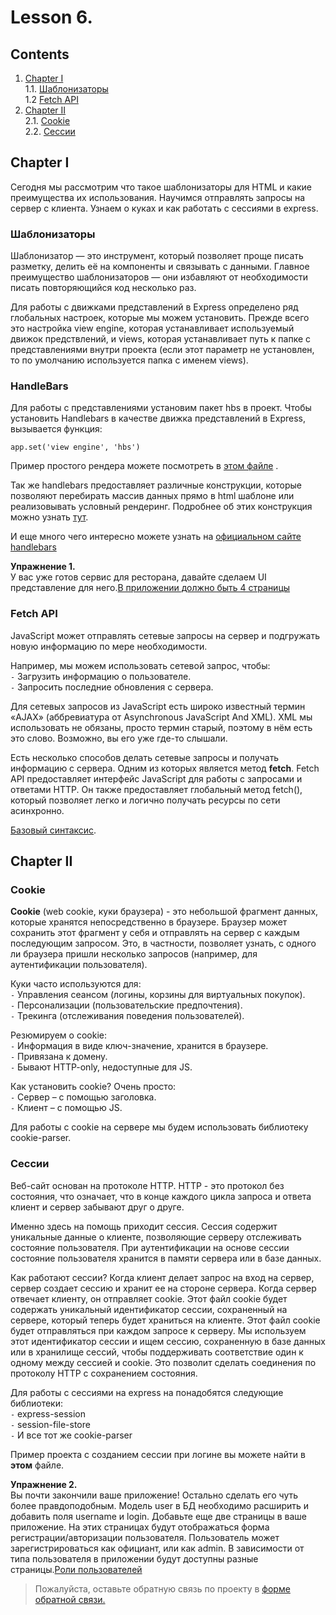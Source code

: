 #  Lesson 6.

## Contents

1. [Chapter I](#chapter-i) \
   1.1. [Шаблонизаторы](#шаблонизаторы) \
   1.2 [Fetch API](#fetch-api) 
2. [Chapter II](#chapter-ii) \
   2.1. [Cookie](#cookie) \
   2.2. [Сессии](#сессии) 

## Chapter I
Сегодня мы рассмотрим что такое шаблонизаторы для HTML и какие преимущества их использования. Научимся отправлять запросы на сервер с клиента. Узнаем о куках и как работать с сессиями в express.

### Шаблонизаторы
Шаблонизатор — это инструмент, который позволяет проще писать разметку, делить её на компоненты и связывать с данными.
Главное преимущество шаблонизаторов — они избавляют от необходимости писать повторяющийся код несколько раз.

Для работы с движками представлений в Express определено ряд глобальных настроек, которые мы можем установить. Прежде всего это настройка view engine, которая устанавливает используемый движок предствлений, и views, которая устанавливает путь к папке с представлениями внутри проекта (если этот параметр не установлен, то по умолчанию используется папка с именем views).

### HandleBars

Для работы с представлениями установим пакет hbs в проект.
Чтобы установить Handlebars в качестве движка представлений в Express, вызывается функция:
```
app.set('view engine', 'hbs')
```

Пример простого рендера можете посмотреть в [этом файле](materials/simple_handlebars/app.js) .

Так же handlebars предоставляет различные конструкции, которые позволяют перебирать массив данных прямо в html шаблоне или реализовывать условный рендеринг. Подробнее об этих конструкция можно узнать [тут](https://handlebarsjs.com/guide/builtin-helpers.html).

И еще много чего интересно можете узнать на [официальном сайте handlebars](https://handlebarsjs.com/guide/)

**Упражнение 1.** \
У вас уже готов сервис для ресторана, давайте сделаем UI представление для него.[В приложении должно быть 4 страницы](./src/chapter_1/Exercise_1.md)
### Fetch API

JavaScript может отправлять сетевые запросы на сервер и подгружать новую информацию по мере необходимости.

Например, мы можем использовать сетевой запрос, чтобы: \
`-` Загрузить информацию о пользователе. \
`-` Запросить последние обновления с сервера. 

Для сетевых запросов из JavaScript есть широко известный термин «AJAX» (аббревиатура от Asynchronous JavaScript And XML). XML мы использовать не обязаны, просто термин старый, поэтому в нём есть это слово. Возможно, вы его уже где-то слышали.

Есть несколько способов делать сетевые запросы и получать информацию с сервера.
Одним из которых является метод **fetch**. Fetch API предоставляет интерфейс JavaScript для работы с запросами и ответами HTTP. Он также предоставляет глобальный метод fetch(), который позволяет легко и логично получать ресурсы по сети асинхронно.

[Базовый синтаксис](./materials/Fetch.md).

## Chapter II

### Cookie

**Cookie** (web cookie, куки браузера) - это небольшой фрагмент данных, которые хранятся непосредственно в браузере. Браузер может сохранить этот фрагмент у себя и отправлять на сервер с каждым последующим запросом. Это, в частности, позволяет узнать, с одного ли браузера пришли несколько запросов (например, для аутентификации пользователя). 

Куки часто используются для: \
`-` Управления сеансом (логины, корзины для виртуальных покупок). \
`-` Персонализации (пользовательские предпочтения). \
`-` Трекинга (отслеживания поведения пользователей).

Резюмируем о cookie: \
`-` Информация в виде ключ-значение, хранится в браузере. \
`-` Привязана к домену. \
`-` Бывают HTTP-only, недоступные для JS.

Как установить cookie? Очень просто: \
`-` Сервер – с помощью заголовка. \
`-` Клиент – с помощью JS.

Для работы с cookie на сервере мы будем использовать библиотеку cookie-parser.

### Сессии

Веб-сайт основан на протоколе HTTP. HTTP - это протокол без состояния, что означает, что в конце каждого цикла запроса и ответа клиент и сервер забывают друг о друге.

Именно здесь на помощь приходит сессия. Сессия содержит уникальные данные о клиенте, позволяющие серверу отслеживать состояние пользователя. При аутентификации на основе сессии состояние пользователя хранится в памяти сервера или в базе данных.

Как работают сессии?
Когда клиент делает запрос на вход на сервер, сервер создает сессию и хранит ее на стороне сервера. Когда сервер отвечает клиенту, он отправляет cookie. Этот файл cookie будет содержать уникальный идентификатор сессии, сохраненный на сервере, который теперь будет храниться на клиенте. Этот файл cookie будет отправляться при каждом запросе к серверу.
Мы используем этот идентификатор сессии и ищем сессию, сохраненную в базе данных или в хранилище сессий, чтобы поддерживать соответствие один к одному между сессией и cookie. Это позволит сделать соединения по протоколу HTTP с сохранением состояния.

Для работы с сессиями на express на понадобятся следующие библиотеки: \
`-` express-session \
`-` session-file-store \
`-` И все тот же cookie-parser

Пример проекта с созданием сессии при логине вы можете найти в **этом** файле.

**Упражнение 2.** \
Вы почти закончили ваше приложение! Остально сделать его чуть более правдоподобным. Модель user в БД необходимо расширить и добавить поля username и login. Добавьте еще две страницы в ваше приложение. На этих страницах будут отображаться форма регистрации/авторизации пользователя. Пользователь может зарегистрироваться как официант, или как admin. В зависимости от типа пользователя в приложении будут доступны разные страницы.[Роли пользователей](./src/chapter_2/Exercise_2.md)

>Пожалуйста, оставьте обратную связь по проекту в [форме обратной связи.](https://forms.gle/b1cBtkdv2RtuDqq49)
